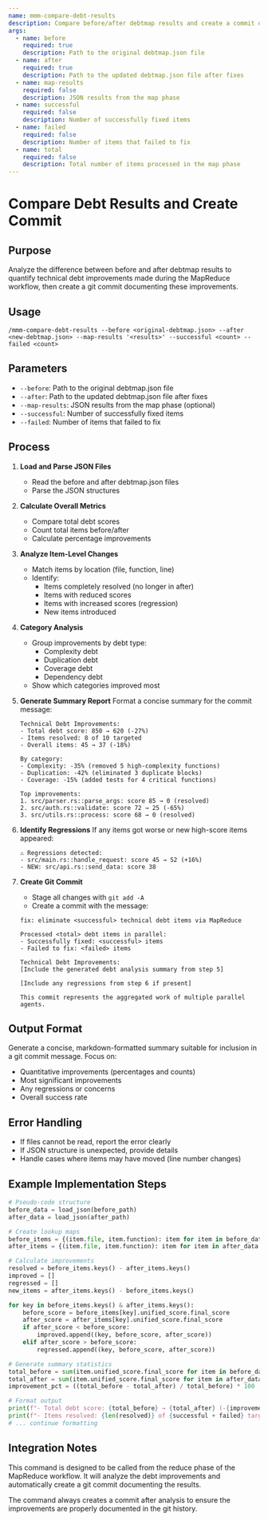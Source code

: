 ```yaml
---
name: mmm-compare-debt-results
description: Compare before/after debtmap results and create a commit documenting improvements
args:
  - name: before
    required: true
    description: Path to the original debtmap.json file
  - name: after
    required: true
    description: Path to the updated debtmap.json file after fixes
  - name: map-results
    required: false
    description: JSON results from the map phase
  - name: successful
    required: false
    description: Number of successfully fixed items
  - name: failed
    required: false
    description: Number of items that failed to fix
  - name: total
    required: false
    description: Total number of items processed in the map phase
---
```


# Compare Debt Results and Create Commit

## Purpose
Analyze the difference between before and after debtmap results to quantify technical debt improvements made during the MapReduce workflow, then create a git commit documenting these improvements.

## Usage
```
/mmm-compare-debt-results --before <original-debtmap.json> --after <new-debtmap.json> --map-results '<results>' --successful <count> --failed <count>
```

## Parameters
- `--before`: Path to the original debtmap.json file
- `--after`: Path to the updated debtmap.json file after fixes
- `--map-results`: JSON results from the map phase (optional)
- `--successful`: Number of successfully fixed items
- `--failed`: Number of items that failed to fix

## Process

1. **Load and Parse JSON Files**
   - Read the before and after debtmap.json files
   - Parse the JSON structures

2. **Calculate Overall Metrics**
   - Compare total debt scores
   - Count total items before/after
   - Calculate percentage improvements

3. **Analyze Item-Level Changes**
   - Match items by location (file, function, line)
   - Identify:
     - Items completely resolved (no longer in after)
     - Items with reduced scores
     - Items with increased scores (regression)
     - New items introduced

4. **Category Analysis**
   - Group improvements by debt type:
     - Complexity debt
     - Duplication debt
     - Coverage debt
     - Dependency debt
   - Show which categories improved most

5. **Generate Summary Report**
   Format a concise summary for the commit message:
   ```
   Technical Debt Improvements:
   - Total debt score: 850 → 620 (-27%)
   - Items resolved: 8 of 10 targeted
   - Overall items: 45 → 37 (-18%)
   
   By category:
   - Complexity: -35% (removed 5 high-complexity functions)
   - Duplication: -42% (eliminated 3 duplicate blocks)
   - Coverage: -15% (added tests for 4 critical functions)
   
   Top improvements:
   1. src/parser.rs::parse_args: score 85 → 0 (resolved)
   2. src/auth.rs::validate: score 72 → 25 (-65%)
   3. src/utils.rs::process: score 68 → 0 (resolved)
   ```

6. **Identify Regressions**
   If any items got worse or new high-score items appeared:
   ```
   ⚠️ Regressions detected:
   - src/main.rs::handle_request: score 45 → 52 (+16%)
   - NEW: src/api.rs::send_data: score 38
   ```

7. **Create Git Commit**
   - Stage all changes with `git add -A`
   - Create a commit with the message:
   ```
   fix: eliminate <successful> technical debt items via MapReduce
   
   Processed <total> debt items in parallel:
   - Successfully fixed: <successful> items
   - Failed to fix: <failed> items
   
   Technical Debt Improvements:
   [Include the generated debt analysis summary from step 5]
   
   [Include any regressions from step 6 if present]
   
   This commit represents the aggregated work of multiple parallel agents.
   ```

## Output Format
Generate a concise, markdown-formatted summary suitable for inclusion in a git commit message. Focus on:
- Quantitative improvements (percentages and counts)
- Most significant improvements
- Any regressions or concerns
- Overall success rate

## Error Handling
- If files cannot be read, report the error clearly
- If JSON structure is unexpected, provide details
- Handle cases where items may have moved (line number changes)

## Example Implementation Steps

```python
# Pseudo-code structure
before_data = load_json(before_path)
after_data = load_json(after_path)

# Create lookup maps
before_items = {(item.file, item.function): item for item in before_data.items}
after_items = {(item.file, item.function): item for item in after_data.items}

# Calculate improvements
resolved = before_items.keys() - after_items.keys()
improved = []
regressed = []
new_items = after_items.keys() - before_items.keys()

for key in before_items.keys() & after_items.keys():
    before_score = before_items[key].unified_score.final_score
    after_score = after_items[key].unified_score.final_score
    if after_score < before_score:
        improved.append((key, before_score, after_score))
    elif after_score > before_score:
        regressed.append((key, before_score, after_score))

# Generate summary statistics
total_before = sum(item.unified_score.final_score for item in before_data.items)
total_after = sum(item.unified_score.final_score for item in after_data.items)
improvement_pct = ((total_before - total_after) / total_before) * 100

# Format output
print(f"- Total debt score: {total_before} → {total_after} (-{improvement_pct:.0f}%)")
print(f"- Items resolved: {len(resolved)} of {successful + failed} targeted")
# ... continue formatting
```

## Integration Notes
This command is designed to be called from the reduce phase of the MapReduce workflow. It will analyze the debt improvements and automatically create a git commit documenting the results.

The command always creates a commit after analysis to ensure the improvements are properly documented in the git history.